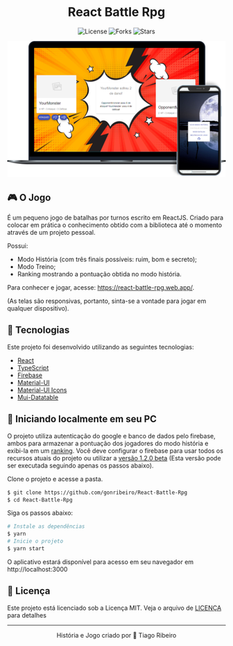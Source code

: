 <h1 align="center">
    React Battle Rpg
</h1>

<p align="center">
  <img  src="https://img.shields.io/static/v1?label=license&message=MIT&color=orange&labelColor=121214" alt="License">

  <img src="https://img.shields.io/github/forks/gonribeiro/React-Battle-Rpg?label=forks&message=MIT&color=orange&labelColor=121214" alt="Forks">

  <img src="https://img.shields.io/github/stars/gonribeiro/React-Battle-Rpg?label=stars&message=MIT&color=orange&labelColor=121214" alt="Stars">
</p>

![Game](.github/game.png)

## 🎮 O Jogo

É um pequeno jogo de batalhas por turnos escrito em ReactJS. Criado para colocar em prática o conhecimento obtido com a biblioteca até o momento através de um projeto pessoal.

Possui:

- Modo História (com três finais possíveis: ruim, bom e secreto);
- Modo Treino;
- Ranking mostrando a pontuação obtida no modo história.

Para conhecer e jogar, acesse: https://react-battle-rpg.web.app/.

(As telas são responsivas, portanto, sinta-se a vontade para jogar em qualquer dispositivo).

## 🧪 Tecnologias

Este projeto foi desenvolvido utilizando as seguintes tecnologias:

- [React](https://reactjs.org)
- [TypeScript](https://www.typescriptlang.org/)
- [Firebase](https://firebase.google.com/)
- [Material-UI](https://material-ui.com/)
- [Material-UI Icons](https://material-ui.com/pt/components/icons/)
- [Mui-Datatable](https://github.com/gregnb/mui-datatables)

## 🚀 Iniciando localmente em seu PC

O projeto utiliza autenticação do google e banco de dados pelo firebase, ambos para armazenar a pontuação dos jogadores do modo história e exibi-la em um [ranking](https://react-battle-rpg.web.app/ranking). Você deve configurar o firebase para usar todos os recursos atuais do projeto ou utilizar a [versão 1.2.0 beta](https://github.com/gonribeiro/React-Battle-Rpg/releases/tag/v1.2.0-beta) (Esta versão pode ser executada seguindo apenas os passos abaixo).

Clone o projeto e acesse a pasta.

```bash
$ git clone https://github.com/gonribeiro/React-Battle-Rpg
$ cd React-Battle-Rpg
```

Siga os passos abaixo:
```bash
# Instale as dependências
$ yarn
# Inicie o projeto
$ yarn start
```
O aplicativo estará disponível para acesso em seu navegador em http://localhost:3000

## 📝 Licença

Este projeto está licenciado sob a Licença MIT. Veja o arquivo de [LICENÇA](LICENSE.md) para detalhes

---
<p align="center">História e Jogo criado por 💜 Tiago Ribeiro</p>